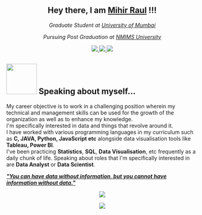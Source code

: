 
<!--
**Mihir998/Mihir998** is a ✨ _special_ ✨ repository because its `README.md` (this file) appears on your GitHub profile.

Here are some ideas to get you started:

- 🔭 I’m currently working on ...
- 🌱 I’m currently learning ...
- 👯 I’m looking to collaborate on ...
- 🤔 I’m looking for help with ...
- 💬 Ask me about ...
- 📫 How to reach me: ...
- 😄 Pronouns: ...
- ⚡ Fun fact: ...
-->

<h2 align="center"><br/> Hey there, I am <a href="https://github.com/Mihir998">Mihir Raul</a> !!! </h2>

<p align="center">
  <em>Graduate Student at <a href="https://mu.ac.in/">University of Mumbai</a></em>
</p>

<p align="center">
  <em>Pursuing Post Graduation at <a href="https://www.nmims.edu/">NMIMS University</a></em>
</p>

<p align="center">
  <a href="https://github.com/Mihir998">
    <img src="https://img.shields.io/github/followers/Mihir998?color=000000&label=GitHub&logo=github&logoColor=ffffff&style=for-the-badge">
  </a>
  <a href="https://www.linkedin.com/in/mihirraul">
    <img src="https://img.shields.io/badge/Linkedin-500+-blue?style=for-the-badge&logo=Linkedin">
  </a>
  <a href="https://www.instagram.com/_mihir_raul_/">
    <img src="https://img.shields.io/badge/Instagram-300+-pink?style=for-the-badge&logo=Instagram">
  </a>
</p>

<h2><img src="https://media.giphy.com/media/ybSmYMoXQLXVivivaK/giphy.gif" width="80"> Speaking about myself...</h2>

My career objective is to work in a challenging position wherein my technical and management skills can be used for the growth of the organization as well as to enhance my knowledge.<br>
I'm specifically interested in data and things that revolve around it.<br> 
I have worked with various programming languages in my curriculum such as **C, JAVA, Python, JavaScript etc** alongside data visualisation tools like **Tableau, Power BI**.<br>
I've been practicing <b>Statistics</b>, <b>SQL</b>, <b>Data Visualisation</b>, etc frequently as a daily chunk of life.
Speaking about roles that I'm specifically interested in are <b>Data Analyst</b> or <b>Data Scientist</b>.<br>

<b><i><ins>"You can have data without information, but you cannot have information without data." </ins></i></b>

<p align="center">
<a href="https://github.com/Mihir998">
  <img src="https://github-readme-stats.vercel.app/api?username=Mihir998&show_icons=true&theme=radical" />
</a>
</p>

<p align="center">
<a href="https://github.com/Mihir998">
  <img align="center" src="https://github-readme-stats.vercel.app/api/top-langs/?username=Mihir998&theme=radical&hide=blade&card_width=445&layout=compact" />
</a>
</p>
